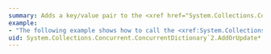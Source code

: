 ```yaml
---
summary: Adds a key/value pair to the <xref href="System.Collections.Concurrent.ConcurrentDictionary`2"></xref> if the key does not already exist, or updates a key/value pair in the <xref href="System.Collections.Concurrent.ConcurrentDictionary`2"></xref> if the key already exists.
example:
- "The following example shows how to call the <xref:System.Collections.Concurrent.ConcurrentDictionary%602.AddOrUpdate%2A> method:  \n  \n [!code-csharp[System.Collections.Concurrent.ConcurrentDictionary#3](~/samples/snippets/csharp/VS_Snippets_CLR_System/system.collections.concurrent.concurrentdictionary/cs/concdictionary.cs#3)]\n [!code-vb[System.Collections.Concurrent.ConcurrentDictionary#3](~/samples/snippets/visualbasic/VS_Snippets_CLR_System/system.collections.concurrent.concurrentdictionary/vb/concdictionary.vb#3)]"
uid: System.Collections.Concurrent.ConcurrentDictionary`2.AddOrUpdate*
---
```

